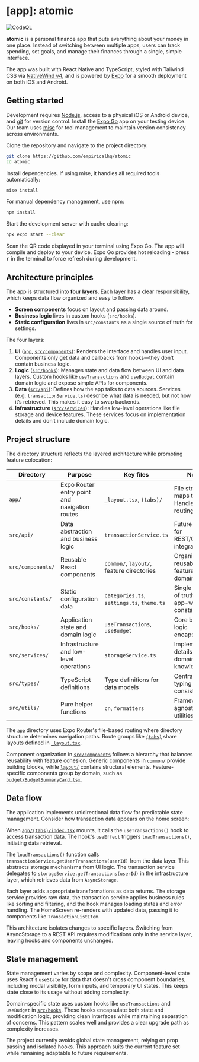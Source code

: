 # [app]: atomic

[![CodeQL](https://github.com/empiricalhq/atomic/actions/workflows/codeql.yml/badge.svg)](https://github.com/empiricalhq/atomic/actions/workflows/codeql.yml)

**atomic** is a personal finance app that puts everything about your money in
one place. Instead of switching between multiple apps, users can track spending,
set goals, and manage their finances through a single, simple interface.

The app was built with React Native and TypeScript, styled with Tailwind CSS via
[NativeWind v4](https://www.nativewind.dev/docs/getting-started/installation),
and is powered by [Expo](https://expo.dev/) for a smooth deployment on both iOS
and Android.

## Getting started

Development requires [Node.js](https://nodejs.org/), access to a physical iOS or
Android device, and [git](https://git-scm.com/) for version control. Install the
[Expo Go](https://expo.dev/client) app on your testing device. Our team uses
[mise](https://mise.jdx.dev/getting-started.html) for tool management to
maintain version consistency across environments.

Clone the repository and navigate to the project directory:

```bash
git clone https://github.com/empiricalhq/atomic
cd atomic
```

Install dependencies. If using mise, it handles all required tools
automatically:

```bash
mise install
```

For manual dependency management, use npm:

```bash
npm install
```

Start the development server with cache clearing:

```bash
npx expo start --clear
```

Scan the QR code displayed in your terminal using Expo Go. The app will compile
and deploy to your device. Expo Go provides hot reloading - press <kbd>r</kbd>
in the terminal to force refresh during development.

## Architecture principles

The app is structured into **four layers**. Each layer has a clear
responsibility, which keeps data flow organized and easy to follow.

- **Screen components** focus on layout and passing data around.
- **Business logic** lives in custom hooks (`src/hooks`).
- **Static configuration** lives in `src/constants` as a single source of truth
  for settings.

The four layers:

1. **UI** ([`app`](app), [`src/components`](src/components)): Renders the
   interface and handles user input. Components only get data and callbacks from
   hooks—they don’t contain business logic.
2. **Logic** ([`src/hooks`](src/hooks)): Manages state and data flow between UI
   and data layers. Custom hooks like
   [`useTransactions`](src/hooks/useTransactions.ts) and
   [`useBudget`](src/hooks/useBudget.ts) contain domain logic and expose simple
   APIs for components.
3. **Data** ([`src/api`](src/api)): Defines how the app talks to data sources.
   Services (e.g. `transactionService.ts`) describe what data is needed, but not
   how it’s retrieved. This makes it easy to swap backends.
4. **Infrastructure** ([`src/services`](src/services)): Handles low-level
   operations like file storage and device features. These services focus on
   implementation details and don’t include domain logic.

## Project structure

The directory structure reflects the layered architecture while promoting
feature colocation:

| Directory         | Purpose                                       | Key files                                  | Notes                                                |
| ----------------- | --------------------------------------------- | ------------------------------------------ | ---------------------------------------------------- |
| `app/`            | Expo Router entry point and navigation routes | `_layout.tsx`, `(tabs)/`                   | File structure maps to routes. Handles routing only. |
| `src/api/`        | Data abstraction and business logic           | `transactionService.ts`                    | Future home for REST/GraphQL integration.            |
| `src/components/` | Reusable React components                     | `common/`, `layout/`, feature directories  | Organized by reusability and feature domain.         |
| `src/constants/`  | Static configuration data                     | `categories.ts`, `settings.ts`, `theme.ts` | Single source of truth for app-wide constants.       |
| `src/hooks/`      | Application state and domain logic            | `useTransactions`, `useBudget`             | Core business logic encapsulation.                   |
| `src/services/`   | Infrastructure and low-level operations       | `storageService.ts`                        | Implementation details without domain knowledge.     |
| `src/types/`      | TypeScript definitions                        | Type definitions for data models           | Centralized typing for consistency.                  |
| `src/utils/`      | Pure helper functions                         | `cn`, `formatters`                         | Framework-agnostic utilities.                        |

The [`app`](app) directory uses Expo Router's file-based routing where directory
structure determines navigation paths. Route groups like
[`(tabs)`](<app/(tabs)>) share layouts defined in
[`_layout.tsx`](app/_layout.tsx).

Component organization in [`src/components`](src/components) follows a hierarchy
that balances reusability with feature cohesion. Generic components in
[`common/`](src/components/common) provide building blocks, while
[`layout/`](src/components/layout) contains structural elements.
Feature-specific components group by domain, such as
[`budget/BudgetSummaryCard.tsx`](src/components/budget/BudgetSummaryCard.tsx).

## Data flow

The application implements unidirectional data flow for predictable state
management. Consider how transaction data appears on the home screen:

When [`app/(tabs)/index.tsx`](<app/(tabs)/index.tsx>) mounts, it calls the
`useTransactions()` hook to access transaction data. The hook's `useEffect`
triggers `loadTransactions()`, initiating data retrieval.

The `loadTransactions()` function calls
`transactionService.getUserTransactions(userId)` from the data layer. This
abstracts storage mechanisms from UI logic. The transaction service delegates to
`storageService.getTransactions(userId)` in the infrastructure layer, which
retrieves data from `AsyncStorage`.

Each layer adds appropriate transformations as data returns. The storage service
provides raw data, the transaction service applies business rules like sorting
and filtering, and the hook manages loading states and error handling. The
HomeScreen re-renders with updated data, passing it to components like
`TransactionListItem`.

This architecture isolates changes to specific layers. Switching from
AsyncStorage to a REST API requires modifications only in the service layer,
leaving hooks and components unchanged.

## State management

State management varies by scope and complexity. Component-level state uses
React's `useState` for data that doesn't cross component boundaries, including
modal visibility, form inputs, and temporary UI states. This keeps state close
to its usage without adding complexity.

Domain-specific state uses custom hooks like `useTransactions` and `useBudget`
in [`src/hooks`](src/hooks). These hooks encapsulate both state and modification
logic, providing clean interfaces while maintaining separation of concerns. This
pattern scales well and provides a clear upgrade path as complexity increases.

The project currently avoids global state management, relying on prop passing
and isolated hooks. This approach suits the current feature set while remaining
adaptable to future requirements.
